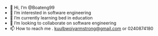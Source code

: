 - 👋 Hi, I’m @Boateng99
- 👀 I’m interested in software engineering 
- 🌱 I’m currently learning bed in education 
- 💞️ I’m looking to collaborate on software engineering 
- 📫 How to reach me . kuulbwoiyarmstrong@gmail.com or 0240874180 

<!---
Boateng99/Boateng99 is a ✨ special ✨ repository because its `README.md` (this file) appears on your GitHub profile.
You can click the Preview link to take a look at your changes.
--->
